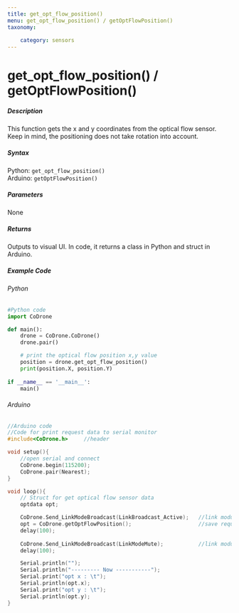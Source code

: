 ```yaml
---
title: get_opt_flow_position()
menu: get_opt_flow_position() / getOptFlowPosition()
taxonomy:
	
	category: sensors
---
```


# get_opt_flow_position() / getOptFlowPosition()

##### Description

This function gets the x and y coordinates from the optical flow sensor.<br/>Keep in mind, the positioning does not take rotation into account.

##### Syntax
Python: ```get_opt_flow_position()```<br />
Arduino: ```getOptFlowPosition()```

##### Parameters

None

##### Returns

Outputs to visual UI. In code, it returns a class in Python and struct in Arduino.

##### Example Code
###### Python
```python
#Python code
import CoDrone

def main():
	drone = CoDrone.CoDrone()
	drone.pair()

	# print the optical flow position x,y value
	position = drone.get_opt_flow_position()
	print(position.X, position.Y)
	
if __name__ == '__main__':
	main()

```
###### Arduino
```c
//Arduino code
//Code for print request data to serial monitor
#include<CoDrone.h>		//header

void setup(){
	//open serial and connect
	CoDrone.begin(115200);
	CoDrone.pair(Nearest);	
}

void loop(){
	// Struct for get optical flow sensor data
	optdata opt;

	CoDrone.Send_LinkModeBroadcast(LinkBroadcast_Active);	//link module mode change => Active
	opt = CoDrone.getOptFlowPosition();						//save request data
	delay(100);
	    
	CoDrone.Send_LinkModeBroadcast(LinkModeMute);       	//link module mode change => Mute
	delay(100);

	Serial.println("");
	Serial.println("--------- Now -----------");
	Serial.print("opt x : \t");
	Serial.println(opt.x);
	Serial.print("opt y : \t");
	Serial.println(opt.y);	
}

```
